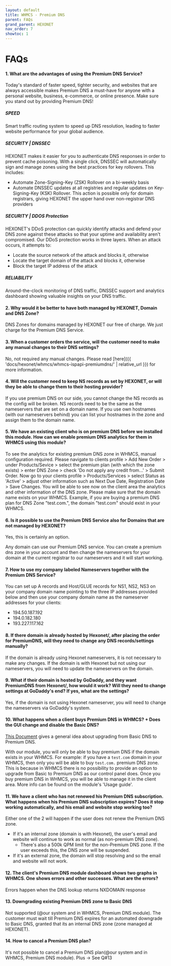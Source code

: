 ```yaml
---
layout: default
title: WHMCS - Premium DNS
parent: FAQs
grand_parent: HEXONET
nav_order: 7
showtoc: 1
---
```


# FAQs

#### 1. What are the advantages of using the Premium DNS Service?

Today's standard of faster speed, tighter security, and websites that are always accessible makes Premium DNS a must-have for anyone with a personal website, business, e-commerce, or online presence. Make sure you stand out by providing Premium DNS! 

##### SPEED

Smart traffic routing system to speed up DNS resolution, leading to faster website performance for your global audience.

##### SECURITY | DNSSEC

HEXONET makes it easier for you to authenticate DNS responses in order to prevent cache poisoning.
With a single click, DNSSEC will automatically sign and manage zones using the best practices for key
rollovers. This includes:
* Automate Zone-Signing-Key (ZSK) Rollover on a bi-weekly basis
* Automate DNSSEC updates at all registries and regular updates on Key-Signing-Key (KSK) Rollover.
 This action is possible only for domain registrars, giving HEXONET the upper hand over non-registrar
 DNS providers

##### SECURITY | DDOS Protection

HEXONET's DDoS protection can quickly identify attacks and defend your DNS zone against these attacks
so that your uptime and availability aren't compromised. Our DDoS protection works in three layers. When
an attack occurs, it attempts to:

* Locate the source network of the attack and blocks it, otherwise
* Locate the target domain of the attack and blocks it, otherwise
* Block the target IP address of the attack 

##### RELIABILITY

Around-the-clock monitoring of DNS traffic, DNSSEC support and analytics dashboard showing valuable insights on your DNS traffic.

#### 2. Why would it be better to have both managed by HEXONET, Domain and DNS Zone?
DNS Zones for domains managed by HEXONET our free of charge. We just charge for the Premium DNS Service.

#### 3. When a customer orders the service, will the customer need to make any manual changes to their DNS settings?

No, not required any manual changes.
Please read [here]({{ 'docs/hexonet/whmcs/whmcs-ispapi-premiumdns/' | relative_url }}) for more information.

#### 4. Will the customer need to keep NS records as set by HEXONET, or will they be able to change them to their hosting provider?

If you use premium DNS on our side, you cannot change the NS records as the config will be broken. NS records need to be the same as the nameservers that are set on a domain name. If you use own hostnames (with our nameservers behind) you can list your hostnames in the zone and assign them to the domain name.

#### 5. We have an existing client who is on premium DNS before we installed this module. How can we enable premium DNS analytics for them in WHMCS using this module?

To see the analytics for existing premium DNS zone in WHMCS, manual configuration required. Please navigate to clients profile > Add New Order > under Products/Sevice > select the premium plan (with which the zone exists) > enter DNS Zone > check 'Do not apply any credit from...' > Submit Order.
Now go to your clients profile > Products/Services > select Status as 'Active' > adjust other information such as Next Due Date, Registration Date > Save Changes.
You will be able to see now on the client area the analytics and other information of the DNS zone.
Please make sure that the domain name exists on your WHMCS. Example, if you are buying a premium DNS plan for DNS Zone "test.com.", the domain "test.com" should exist in your WHMCS.

#### 6. Is it possible to use the Premium DNS Service also for Domains that are not managed by HEXONET?

Yes, this is certainly an option.

Any domain can use our Premium DNS service. You can create a premium dns zone in your account and then change the nameservers for your domain at the current registrar to our nameservers and it will start working.

#### 7. How to use my company labeled Nameservers together with the Premium DNS Service?

You can set up A records and Host/GLUE records for NS1, NS2, NS3 on your company domain name pointing to the three IP addresses provided below and then use your company domain name as the nameserver addresses for your clients:
* 194.50.187.192
* 194.0.182.180
* 193.227.117.162

#### 8. If there domain is already hosted by Hexonet/<user-company>, after placing the order for PremiumDNS, will they need to change any DNS records/settings manually?

If the domain is already using Hexonet nameservers, it is not necessary to make any changes. If the domain is with Hexonet but not using our nameservers, you will need to update the nameservers on the domain.

#### 9. What if their domain is hosted by GoDaddy, and they want PremiumDNS from Hexonet/<user-company>, how would it work? Will they need to change settings at GoDaddy's end? If yes, what are the settings?

 Yes, if the domain is not using Hexonet nameserver, you will need to change the nameservers via GoDaddy's system.

#### 10. What happens when a client buys Premium DNS in WHMCS? + Does the GUI change and disable the Basic DNS?

[This Document](//wiki.hexonet.net/wiki/Premium_DNS#Upgrade_from_Basic_DNS_to_Premium_DNS) gives a general idea about upgrading from Basic DNS to Premium DNS.

With our module, you will only be able to buy premium DNS if the domain exists in your WHMCS. For example: if you have a `test.com` domain in your WHMCS, then only you will be able to buy `test.com.` premium DNS zone. This is because in WHMCS there is no possibility to provide an option to upgrade from Basic to Premium DNS as our control panel does.
Once you buy premium DNS in WHMCS, you will be able to manage it in the client area. More info can be found on the module's 'Usage guide'.

#### 11. We have a client who has not renewed his Premium DNS subscription. What happens when his Premium DNS subscription expires? Does it stop working automatically, and his email and website stop working too?

Either one of the 2 will happen if the user does not renew the Premium DNS zone.
* If it's an internal zone (domain is with Hexonet), the user's email and website will continue to work as normal (as non-premium DNS zone).
     * There's also a 500k QPM limit for the non-Premium DNS zone. If the user exceeds this, the DNS zone will be suspended.
* If it's an external zone, the domain will stop resolving and so the email and website will not work.

#### 12. The client's Premium DNS module dashboard shows two graphs in WHMCS. One shows errors and other successes. What are the errors?

Errors happen when the DNS lookup returns NXDOMAIN response

#### 13. Downgrading existing Premium DNS zone to Basic DNS

Not supported (@our system and in WHMCS, Premium DNS module). The customer must wait till Premium DNS expires for an automated downgrade to Basic DNS, granted that its an internal DNS zone (zone managed at HEXONET).

#### 14. How to cancel a Premium DNS plan?

It's not possible to cancel a Premium DNS plan(@our system and in WHMCS, Premium DNS module).
Plus -> See Q#13
